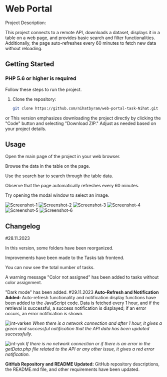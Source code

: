 # Web Portal

Project Description:

This project connects to a remote API, downloads a dataset, displays it in a table on a web page, and provides basic search and filter functionalities. Additionally, the page auto-refreshes every 60 minutes to fetch new data without reloading.

## Getting Started
### PHP 5.6 or higher is required

Follow these steps to run the project.

1. Clone the repository:

   ```bash
   git clone https://github.com/nihatbyram/web-portal-task-Nihat.git
  or 
    This version emphasizes downloading the project directly by clicking the "Code" button and selecting "Download ZIP." Adjust as needed based on your project details.


## Usage
Open the main page of the project in your web browser.

Browse the data in the table on the page.

Use the search bar to search through the table data.

Observe that the page automatically refreshes every 60 minutes.

Try opening the modal window to select an image.

![Screenshot-1](https://i.imgur.com/QdUBloF.jpg)
![Screenshot-2](https://i.imgur.com/M1F97Fz.jpg)
![Screenshot-3](https://i.imgur.com/e1H1gK1.jpg)
![Screenshot-4](https://i.imgur.com/UQHCmQE.jpg)
![Screenshot-5](https://i.imgur.com/2gz9Ymk.jpg)
![Screenshot-6](https://i.imgur.com/5xGHcTU.jpg)

## Changelog
#28.11.2023

In this version, some folders have been reorganized.

Improvements have been made to the Tasks tab frontend.

You can now see the total number of tasks.

A warning message "Color not assigned" has been added to tasks without color assignment.

"Dark mode" has been added.
#29.11.2023
**Auto-Refresh and Notification Added:** 
Auto-refresh functionality and notification display functions have been added to the JavaScript code. Data is fetched every 1 hour, and if the retrieval is successful, a success notification is displayed; if an error occurs, an error notification is shown.

![int-varken](https://github.com/VERO-Digital-Solutions/web-portal-task/assets/30882402/b91bcefd-fc6b-4a06-a863-a6962ffa445c)
_When there is a network connection and after 1 hour, it gives a green and successful notification that the API data has been updated successfully._

![int-yok](https://github.com/VERO-Digital-Solutions/web-portal-task/assets/30882402/f6545fe5-eb41-4cdb-9033-2f2064bd01e8)
_If there is no network connection or if there is an error in the getData.php file related to the API or any other issue, it gives a red error notification._


**GitHub Repository and README Updated:** 
GitHub repository descriptions, the README.md file, and other requirements have been updated.
